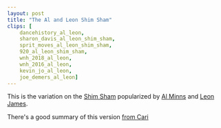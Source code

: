 ```yaml
---
layout: post
title: "The Al and Leon Shim Sham"
clips: [
    dancehistory_al_leon,
    sharon_davis_al_leon_shim_sham,
    sprit_moves_al_leon_shim_sham,
    920_al_leon_shim_sham,
    wnh_2018_al_leon,
    wnh_2016_al_leon,
    kevin_jo_al_leon,
    joe_demers_al_leon]
---
```



This is the variation on the [Shim Sham](/routines/shim_sham) popularized by [Al Minns](/historical_clips/al_minns) and [Leon James](/historical_clips/leon_james).

There's a good summary of this version [from Cari](https://lindyaffair.wordpress.com/2013/05/22/al-leon-shim-sham-break-down/)